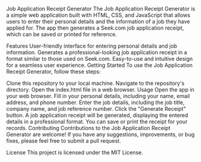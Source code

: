 Job Application Receipt Generator
The Job Application Receipt Generator is a simple web application built with HTML, CSS, and JavaScript that allows users to enter their personal details and the information of a job they have applied for. The app then generates a Seek.com job application receipt, which can be saved or printed for reference.

Features
User-friendly interface for entering personal details and job information.
Generates a professional-looking job application receipt in a format similar to those used on Seek.com.
Easy-to-use and intuitive design for a seamless user experience.
Getting Started
To use the Job Application Receipt Generator, follow these steps:

Clone this repository to your local machine.
Navigate to the repository's directory.
Open the index.html file in a web browser.
Usage
Open the app in your web browser.
Fill in your personal details, including your name, email address, and phone number.
Enter the job details, including the job title, company name, and job reference number.
Click the "Generate Receipt" button.
A job application receipt will be generated, displaying the entered details in a professional format.
You can save or print the receipt for your records.
Contributing
Contributions to the Job Application Receipt Generator are welcome! If you have any suggestions, improvements, or bug fixes, please feel free to submit a pull request.

License
This project is licensed under the MIT License.
